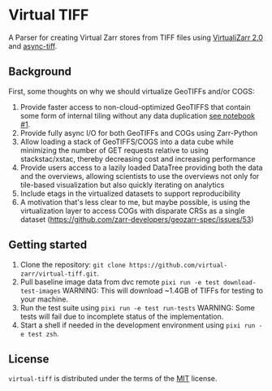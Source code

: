 # Virtual TIFF

A Parser for creating Virtual Zarr stores from TIFF files using [VirtualiZarr 2.0](https://virtualizarr.readthedocs.io/en/stable/index.html) and [async-tiff](https://developmentseed.org/async-tiff/latest/).

## Background

First, some thoughts on why we should virtualize GeoTIFFs and/or COGS:

1. Provide faster access to non-cloud-optimized GeoTIFFS that contain some form of internal tiling without any data duplication [see notebook #1](demos/01_faster_loading_3.0.ipynb).
2. Provide fully async I/O for both GeoTIFFs and COGs using Zarr-Python
3. Allow loading a stack of GeoTIFFS/COGS into a data cube while minimizing the number of GET requests relative to using stackstac/xstac, thereby decreasing cost and increasing performance
4. Provide users access to a lazily loaded DataTree providing both the data and the overviews, allowing scientists to use the overviews not only for tile-based visualization but also quickly iterating on analytics
5. Include etags in the virtualized datasets to support reproducibility
6. A motivation that's less clear to me, but maybe possible, is using the virtualization layer to access COGs with disparate CRSs as a single dataset (https://github.com/zarr-developers/geozarr-spec/issues/53)

## Getting started

1. Clone the repository: `git clone https://github.com/virtual-zarr/virtual-tiff.git`.
2. Pull baseline image data from dvc remote `pixi run -e test download-test-images` WARNING: This will download ~1.4GB of TIFFs for testing to your machine.
3. Run the test suite using `pixi run -e test run-tests` WARNING: Some tests will fail due to incomplete status of the implementation.
4. Start a shell if needed in the development environment using `pixi run -e test zsh`.

## License

`virtual-tiff` is distributed under the terms of the [MIT](https://spdx.org/licenses/MIT.html) license.
